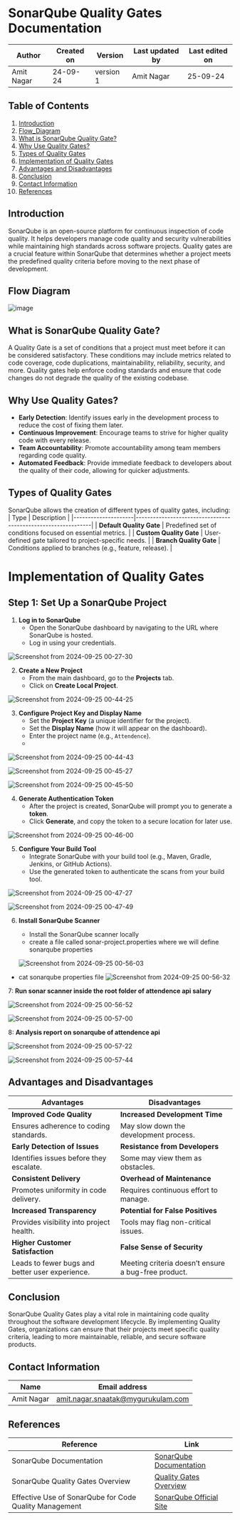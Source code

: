 # SonarQube Quality Gates Documentation

| Author      | Created on  | Version    | Last updated by | Last edited on |
|-------------|-------------|------------|-----------------|----------------|
| Amit Nagar  | 24-09-24    | version 1  | Amit Nagar      | 25-09-24       |

## Table of Contents
1. [Introduction](#introduction)
2.  [Flow_Diagram](#Flow-diagram)
3. [What is SonarQube Quality Gate?](#what-is-sonarqube-quality-gate)
4. [Why Use Quality Gates?](#why-use-quality-gates)
5. [Types of Quality Gates](#types-of-quality-gates)
6. [Implementation of Quality Gates](#implementation-of-quality-gates)
7. [Advantages and Disadvantages](#advantages-and-disadvantages)
8. [Conclusion](#conclusion)
9.  [Contact Information](#Contact-Information)
10. [References](#references)

## Introduction
SonarQube is an open-source platform for continuous inspection of code quality. It helps developers manage code quality and security vulnerabilities while maintaining high standards across software projects. Quality gates are a crucial feature within SonarQube that determines whether a project meets the predefined quality criteria before moving to the next phase of development.

## Flow Diagram

![image](https://github.com/user-attachments/assets/30e7662f-a53e-4f7a-9809-8d9cf5696523)

## What is SonarQube Quality Gate?
A Quality Gate is a set of conditions that a project must meet before it can be considered satisfactory. These conditions may include metrics related to code coverage, code duplications, maintainability, reliability, security, and more. Quality gates help enforce coding standards and ensure that code changes do not degrade the quality of the existing codebase.

## Why Use Quality Gates?
- **Early Detection**: Identify issues early in the development process to reduce the cost of fixing them later.
- **Continuous Improvement**: Encourage teams to strive for higher quality code with every release.
- **Team Accountability**: Promote accountability among team members regarding code quality.
- **Automated Feedback**: Provide immediate feedback to developers about the quality of their code, allowing for quicker adjustments.

## Types of Quality Gates
SonarQube allows the creation of different types of quality gates, including:
| Type                | Description                                                  |
|---------------------|--------------------------------------------------------------|
| **Default Quality Gate** | Predefined set of conditions focused on essential metrics. |
| **Custom Quality Gate**  | User-defined gate tailored to project-specific needs.      |
| **Branch Quality Gate**  | Conditions applied to branches (e.g., feature, release).   |

# Implementation of Quality Gates

## Step 1: Set Up a SonarQube Project

1. **Log in to SonarQube**
   - Open the SonarQube dashboard by navigating to the URL where SonarQube is hosted.
   - Log in using your credentials.

![Screenshot from 2024-09-25 00-27-30](https://github.com/user-attachments/assets/8b740c5f-9958-4bda-a0c3-92ef804235ba)


2. **Create a New Project**
   - From the main dashboard, go to the **Projects** tab.
   - Click on **Create Local Project**.
 


![Screenshot from 2024-09-25 00-44-25](https://github.com/user-attachments/assets/4fb008b5-331e-40c4-a71d-66f1c452f0a7)


3. **Configure Project Key and Display Name**
   - Set the **Project Key** (a unique identifier for the project).
   - Set the **Display Name** (how it will appear on the dashboard).
   - Enter the project name (e.g., `Attendence`).
   - 
![Screenshot from 2024-09-25 00-44-43](https://github.com/user-attachments/assets/07acf260-d565-4dc4-8a5b-5e05717fe332)


![Screenshot from 2024-09-25 00-45-27](https://github.com/user-attachments/assets/2fdb529c-5ba2-4bfd-be25-f1ddd0ac697c)

![Screenshot from 2024-09-25 00-45-50](https://github.com/user-attachments/assets/e3a3acac-2c96-4d33-8332-08d8a3efb841)


4. **Generate Authentication Token**
   - After the project is created, SonarQube will prompt you to generate a **token**.
   - Click **Generate**, and copy the token to a secure location for later use.

![Screenshot from 2024-09-25 00-46-00](https://github.com/user-attachments/assets/345e374d-3289-4fe3-b7b8-3c2e8ac95a20)


5. **Configure Your Build Tool**
   - Integrate SonarQube with your build tool (e.g., Maven, Gradle, Jenkins, or GitHub Actions).
   - Use the generated token to authenticate the scans from your build tool.
  
![Screenshot from 2024-09-25 00-47-27](https://github.com/user-attachments/assets/be5bdc7c-530c-4af6-ae55-e0baefdbd93e)


![Screenshot from 2024-09-25 00-47-49](https://github.com/user-attachments/assets/b2819c82-9d35-4c7a-9705-134e7d2e86e8)


6. **Install SonarQube Scanner**
   - Install the SonarQube scanner locally
   - create a file called sonar-project.properties where we will define sonarqube properties
  
   ![Screenshot from 2024-09-25 00-56-03](https://github.com/user-attachments/assets/da4ef10e-06e8-40bd-8842-230cb26fef25)

  - cat sonarqube properties file
    ![Screenshot from 2024-09-25 00-56-32](https://github.com/user-attachments/assets/40b3a50b-87b9-495b-bb5a-025111569f6c)



7: **Run sonar scanner inside the root folder of attendence api salary**

![Screenshot from 2024-09-25 00-56-52](https://github.com/user-attachments/assets/978f69eb-1d11-4aa1-983e-22fdd584dfa5)


![Screenshot from 2024-09-25 00-57-00](https://github.com/user-attachments/assets/5577df0c-e035-4fac-9626-140d78672481)

8: **Analysis report on sonarqube of attendence api**

![Screenshot from 2024-09-25 00-57-22](https://github.com/user-attachments/assets/028166bd-3f78-4ca4-ab92-a9aaea18e6d4)

![Screenshot from 2024-09-25 00-57-44](https://github.com/user-attachments/assets/08b045dc-2b31-4baf-9fb3-bc261e0e7f48)


## Advantages and Disadvantages

| Advantages                        | Disadvantages                   |
|-----------------------------------|---------------------------------|
| **Improved Code Quality**         | **Increased Development Time**  |
| Ensures adherence to coding standards. | May slow down the development process. |
| **Early Detection of Issues**     | **Resistance from Developers**  |
| Identifies issues before they escalate. | Some may view them as obstacles. |
| **Consistent Delivery**           | **Overhead of Maintenance**     |
| Promotes uniformity in code delivery. | Requires continuous effort to manage. |
| **Increased Transparency**        | **Potential for False Positives** |
| Provides visibility into project health. | Tools may flag non-critical issues. |
| **Higher Customer Satisfaction**  | **False Sense of Security**     |
| Leads to fewer bugs and better user experience. | Meeting criteria doesn’t ensure a bug-free product. |


## Conclusion
SonarQube Quality Gates play a vital role in maintaining code quality throughout the software development lifecycle. By implementing Quality Gates, organizations can ensure that their projects meet specific quality criteria, leading to more maintainable, reliable, and secure software products.


## Contact Information

| Name       | Email address     |
|------------|-------------------|
| Amit Nagar | amit.nagar.snaatak@mygurukulam.com |

## References

| Reference                                      | Link                                                 |
|------------------------------------------------|------------------------------------------------------|
| SonarQube Documentation                          | [SonarQube Documentation](https://docs.sonarqube.org/latest/) |
| SonarQube Quality Gates Overview                 | [Quality Gates Overview](https://docs.sonarqube.org/latest/analysis/scan/sonarqube-quality-gates/) |
| Effective Use of SonarQube for Code Quality Management | [SonarQube Official Site](https://sonarqube.org/) |



